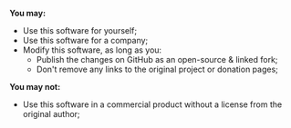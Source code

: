 **You may:**

* Use this software for yourself;
* Use this software for a company;
* Modify this software, as long as you:
  * Publish the changes on GitHub as an open-source & linked fork;
  * Don't remove any links to the original project or donation pages;

**You may not:**

* Use this software in a commercial product without a license from the original author;